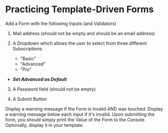 # Practicing Template-Driven Forms

Add a Form with the following Inputs (and Validators)

1. Mail address (should not be empty and should be an email address)

2. A Dropdown which allows the user to select from three different Subscriptions:

    * "Basic"
    * "Advanced"
    * "Pro"
  - ***Set Advanced as Default***
3. A Password field (should not be empty)

4. A Submit Button

Display a warning message if the Form is invalid AND was touched. Display a warning message below each input if it's invalid. Upon submitting the form, you should simply print the Value of the Form to the Console. Optionally, display it in your template.
